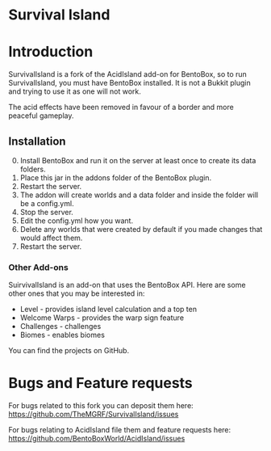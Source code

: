 Survival Island
==========

# Introduction
SurvivalIsland is a fork of the AcidIsland add-on for BentoBox, so to run SurvivalIsland, you must have BentoBox installed. It is not a Bukkit plugin and trying to use it as one will not work.

The acid effects have been removed in favour of a border and more peaceful gameplay.

## Installation

0. Install BentoBox and run it on the server at least once to create its data folders.
1. Place this jar in the addons folder of the BentoBox plugin.
2. Restart the server.
3. The addon will create worlds and a data folder and inside the folder will be a config.yml.
4. Stop the server.
5. Edit the config.yml how you want.
6. Delete any worlds that were created by default if you made changes that would affect them.
7. Restart the server.

### Other Add-ons

SuirvivalIsland is an add-on that uses the BentoBox API. Here are some other ones that you may be interested in:

* Level - provides island level calculation and a top ten
* Welcome Warps - provides the warp sign feature
* Challenges - challenges
* Biomes - enables biomes

You can find the projects on GitHub.

Bugs and Feature requests
=========================
For bugs related to this fork you can deposit them here: https://github.com/TheMGRF/SurvivalIsland/issues

For bugs relating to AcidIsland file them and feature requests here: https://github.com/BentoBoxWorld/AcidIsland/issues
